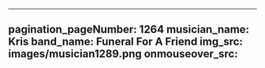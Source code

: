------
pagination_pageNumber: 1264
musician_name: Kris
band_name: Funeral For A Friend
img_src: images/musician1289.png
onmouseover_src: 
------